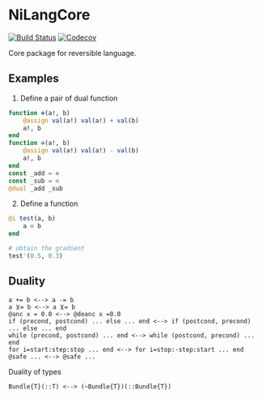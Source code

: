 # NiLangCore

[![Build Status](https://travis-ci.com/GiggleLiu/NiLangCore.jl.svg?branch=master)](https://travis-ci.com/GiggleLiu/NiLangCore.jl)
[![Codecov](https://codecov.io/gh/GiggleLiu/NiLangCore.jl/branch/master/graph/badge.svg)](https://codecov.io/gh/GiggleLiu/NiLangCore.jl)

Core package for reversible language.

## Examples
1. Define a pair of dual function
```julia
function ⊕(a!, b)
    @assign val(a!) val(a!) + val(b)
    a!, b
end
function ⊖(a!, b)
    @assign val(a!) val(a!) - val(b)
    a!, b
end
const _add = ⊕
const _sub = ⊖
@dual _add _sub
```

2. Define a function
```julia
@i test(a, b)
    a ⊖ b
end

# obtain the gradient
test'(0.5, 0.3)
```

## Duality
```
a += b <--> a -= b
a ⊻= b <--> a ⊻= b
@anc x = 0.0 <--> @deanc x =0.0
if (precond, postcond) ... else ... end <--> if (postcond, precond) ... else ... end
while (precond, postcond) ... end <--> while (postcond, precond) ... end
for i=start:step:stop ... end <--> for i=stop:-step:start ... end
@safe ... <--> @safe ...
```

Duality of types
```
Bundle{T}(::T) <--> (~Bundle{T})(::Bundle{T})
```
